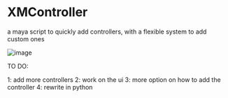 # XMController
 a maya script to quickly add controllers, with a flexible system to add custom ones

![image](https://i.imgur.com/2SqF7GV.png)


TO DO:

1: add more controllers
2: work on the ui
3: more option on how to add the controller
4: rewrite in python
